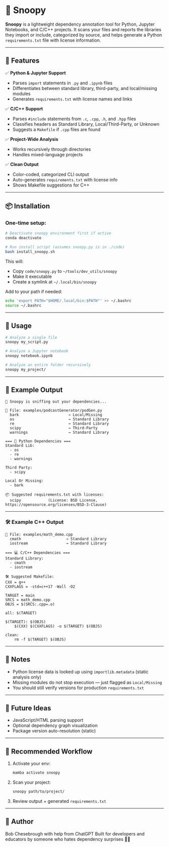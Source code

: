 # 🐾 Snoopy

**Snoopy** is a lightweight dependency annotation tool for Python, Jupyter Notebooks, and C/C++ projects. It scans your files and reports the libraries they import or include, categorized by source, and helps generate a Python `requirements.txt` file with license information.

---

## 🚀 Features

✅ **Python & Jupyter Support**  
- Parses `import` statements in `.py` and `.ipynb` files  
- Differentiates between standard library, third-party, and local/missing modules  
- Generates `requirements.txt` with license names and links

✅ **C/C++ Support**  
- Parses `#include` statements from `.c`, `.cpp`, `.h`, and `.hpp` files  
- Classifies headers as Standard Library, Local/Third-Party, or Unknown  
- Suggests a `Makefile` if `.cpp` files are found

✅ **Project-Wide Analysis**  
- Works recursively through directories  
- Handles mixed-language projects  

✅ **Clean Output**  
- Color-coded, categorized CLI output  
- Auto-generates `requirements.txt` with license info  
- Shows Makefile suggestions for C++

---

## 📦 Installation

### One-time setup:
```bash
# Deactivate snoopy environment first if active
conda deactivate

# Run install script (assumes snoopy.py is in ./code)
bash install_snoopy.sh
```

This will:
- Copy `code/snoopy.py` to `~/tools/dev_utils/snoopy`
- Make it executable
- Create a symlink at `~/.local/bin/snoopy`

Add to your path if needed:
```bash
echo 'export PATH="$HOME/.local/bin:$PATH"' >> ~/.bashrc
source ~/.bashrc
```

---

## 🧪 Usage

```bash
# Analyze a single file
snoopy my_script.py

# Analyze a Jupyter notebook
snoopy notebook.ipynb

# Analyze an entire folder recursively
snoopy my_project/
```

---

## 📌 Example Output

```text
🐾 Snoopy is sniffing out your dependencies...

📄 File: examples/podcastGenerator/podGen.py
  bark                      → Local/Missing
  os                        → Standard Library
  re                        → Standard Library
  scipy                     → Third-Party
  warnings                  → Standard Library

=== 🐍 Python Dependencies ===
Standard Lib:
  - os
  - re
  - warnings

Third Party:
  - scipy

Local Or Missing:
  - bark

📦 Suggested requirements.txt with licenses:
  scipy            (License: BSD License, https://opensource.org/licenses/BSD-3-Clause)
```

---

### 🛠️ Example C++ Output

```text
📄 File: examples/math_demo.cpp
  cmath                    → Standard Library
  iostream                 → Standard Library

=== 💻 C/C++ Dependencies ===
Standard Library:
  - cmath
  - iostream

🛠️ Suggested Makefile:
CXX = g++
CXXFLAGS = -std=c++17 -Wall -O2

TARGET = main
SRCS = math_demo.cpp
OBJS = $(SRCS:.cpp=.o)

all: $(TARGET)

$(TARGET): $(OBJS)
	$(CXX) $(CXXFLAGS) -o $(TARGET) $(OBJS)

clean:
	rm -f $(TARGET) $(OBJS)
```

---

## 🧠 Notes

- Python license data is looked up using `importlib.metadata` (static analysis only)
- Missing modules do not stop execution — just flagged as `Local/Missing`
- You should still verify versions for production `requirements.txt`

---

## 🧩 Future Ideas

- JavaScript/HTML parsing support
- Optional dependency graph visualization
- Package version auto-resolution (static)

---

## 🐍 Recommended Workflow

1. Activate your env:
   ```bash
   mamba activate snoopy
   ```

2. Scan your project:
   ```bash
   snoopy path/to/project/
   ```

3. Review output + generated `requirements.txt`

---

## 👋 Author

Bob Chesebrough with help from ChatGPT Built for developers and educators by someone who hates dependency surprises 🧪🐾